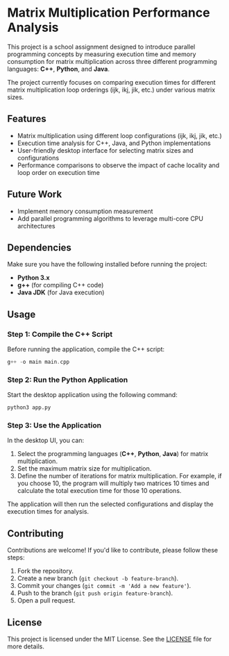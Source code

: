 # Matrix Multiplication Performance Analysis

This project is a school assignment designed to introduce parallel programming concepts by measuring execution time and memory consumption for matrix multiplication across three different programming languages: **C++**, **Python**, and **Java**.

The project currently focuses on comparing execution times for different matrix multiplication loop orderings (ijk, ikj, jik, etc.) under various matrix sizes.

## Features
- Matrix multiplication using different loop configurations (ijk, ikj, jik, etc.)
- Execution time analysis for C++, Java, and Python implementations
- User-friendly desktop interface for selecting matrix sizes and configurations
- Performance comparisons to observe the impact of cache locality and loop order on execution time

## Future Work
- Implement memory consumption measurement
- Add parallel programming algorithms to leverage multi-core CPU architectures

## Dependencies

Make sure you have the following installed before running the project:
- **Python 3.x**
- **g++** (for compiling C++ code)
- **Java JDK** (for Java execution)

## Usage

### Step 1: Compile the C++ Script
Before running the application, compile the C++ script:

```cpp
g++ -o main main.cpp
```

### Step 2: Run the Python Application
Start the desktop application using the following command:

```python
python3 app.py
```

### Step 3: Use the Application
In the desktop UI, you can:
1. Select the programming languages (**C++**, **Python**, **Java**) for matrix multiplication.
2. Set the maximum matrix size for multiplication.
3. Define the number of iterations for matrix multiplication. For example, if you choose 10, the program will multiply two matrices 10 times and calculate the total execution time for those 10 operations.

The application will then run the selected configurations and display the execution times for analysis.

## Contributing

Contributions are welcome! If you'd like to contribute, please follow these steps:
1. Fork the repository.
2. Create a new branch (`git checkout -b feature-branch`).
3. Commit your changes (`git commit -m 'Add a new feature'`).
4. Push to the branch (`git push origin feature-branch`).
5. Open a pull request.

## License

This project is licensed under the MIT License. See the [LICENSE](LICENSE) file for more details.

